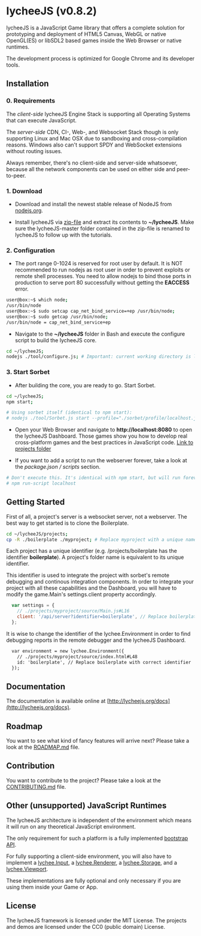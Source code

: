 
# lycheeJS (v0.8.2)

lycheeJS is a JavaScript Game library that offers a
complete solution for prototyping and deployment
of HTML5 Canvas, WebGL or native OpenGL(ES) or libSDL2
based games inside the Web Browser or native runtimes.

The development process is optimized for Google Chrome
and its developer tools.


## Installation

### 0. Requirements

The *client-side* lycheeJS Engine Stack is supporting
all Operating Systems that can execute JavaScript.

The *server-side* CDN, CI-, Web-, and Websocket Stack though
is only supporting Linux and Mac OSX due to sandboxing and
cross-compilation reasons. Windows also can't support SPDY
and WebSocket extensions without routing issues.

Always remember, there's no client-side and server-side
whatsoever, because all the network components can be used
on either side and peer-to-peer.

### 1. Download

- Download and install the newest stable release of
NodeJS from [nodejs.org](http://nodejs.org).

- Install lycheeJS via [zip-file](https://github.com/LazerUnicorns/lycheeJS/archive/master.zip)
and extract its contents to **~/lycheeJS**.
Make sure the lycheeJS-master folder contained in the
zip-file is renamed to lycheeJS to follow up with the
tutorials.

### 2. Configuration

- The port range 0-1024 is reserved for root user by default.
It is NOT recommended to run nodejs as root user in order to
prevent exploits or remote shell processes. You need to
allow nodejs to bind those ports in production to serve
port 80 successfully without getting the **EACCESS** error.

```bash
user@box:~$ which node;
/usr/bin/node
user@box:~$ sudo setcap cap_net_bind_service=+ep /usr/bin/node;
user@box:~$ sudo getcap /usr/bin/node;
/usr/bin/node = cap_net_bind_service+ep
```

- Navigate to the **~/lycheeJS** folder in Bash and execute
the configure script to build the lycheeJS core.

```bash
cd ~/lycheeJS;
nodejs ./tool/configure.js; # Important: current working directory is lycheeJS root folder
```

### 3. Start Sorbet

- After building the core, you are ready to go. Start Sorbet.

```bash
cd ~/lycheeJS;
npm start;

# Using sorbet itself (identical to npm start):
# nodejs ./tool/Sorbet.js start --profile="./sorbet/profile/localhost.json";
```

- Open your Web Browser and navigate to **http://localhost:8080**
to open the lycheeJS Dashboard. Those games show you how
to develop real cross-platform games and the best practices
in JavaScript code. [Link to projects folder](./projects)

- If you want to add a script to run the webserver forever,
take a look at the *package.json / scripts* section.

```bash
# Don't execute this. It's identical with npm start, but will run forever
# npm run-script localhost
```


## Getting Started

First of all, a project's server is a websocket server, not a webserver.
The best way to get started is to clone the Boilerplate.

```bash
cd ~/lycheeJS/projects;
cp -R ./boilerplate ./myproject; # Replace myproject with a unique name
```

Each project has a unique identifier (e.g. /projects/boilerplate has the
identifier **boilerplate**). A project's folder name is equivalent to
its unique identifier.

This identifier is used to integrate the project with sorbet's remote
debugging and continous integration components. In order to integrate
your project with all these capabilities and the Dashboard, you will
have to modify the game.Main's settings.client property accordingly.

```javascript
  var settings = {
    // ./projects/myproject/source/Main.js#L16
    client: '/api/server?identifier=boilerplate', // Replace boilerplate with correct identifier
  };
```

It is wise to change the identifier of the lychee.Environment
in order to find debugging reports in the remote debugger and the
lycheeJS Dashboard.

```html
  var environment = new lychee.Environment({
    // ./projects/myproject/source/index.html#L48
	id: 'boilerplate', // Replace boilerplate with correct identifier
  });
```


## Documentation

The documentation is available online at [http://lycheejs.org/docs](http://lycheejs.org/docs).


## Roadmap

You want to see what kind of fancy features will arrive next?
Please take a look at the [ROADMAP.md](ROADMAP.md) file.


## Contribution

You want to contribute to the project?
Please take a look at the [CONTRIBUTING.md](CONTRIBUTING.md) file.


## Other (unsupported) JavaScript Runtimes

The lycheeJS architecture is independent of the environment which
means it will run on any theoretical JavaScript environment.

The only requirement for such a platform is a fully implemented
[bootstrap API](http://lycheejs.org/docs/api-bootstrap.html).

For fully supporting a client-side environment, you will also have to implement
a [lychee.Input](http://lycheejs.org/docs/api-lychee-Input.html),
a [lychee.Renderer](http://lycheejs.org/docs/api-lychee-Renderer.html),
a [lychee.Storage](http://lycheejs.org/docs/api-lychee-Storage.html),
and a [lychee.Viewport](http://lycheejs.org/docs/api-lychee-Viewport.html).

These implementations are fully optional and only necessary if you are using
them inside your Game or App.


## License

The lycheeJS framework is licensed under the MIT License.
The projects and demos are licensed under the CC0 (public domain) License.

